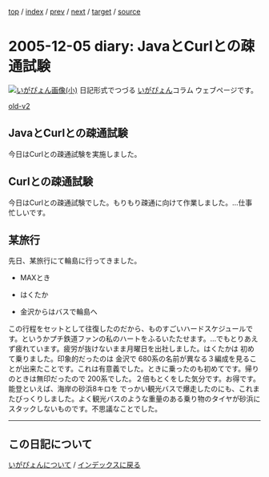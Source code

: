 [top](https://igapyon.github.io/diary/) 
 / [index](https://igapyon.github.io/diary/2005/index.html) 
 / [prev](https://igapyon.github.io/diary/2005/ig051203.html) 
 / [next](https://igapyon.github.io/diary/2005/ig051208.html) 
 / [target](https://igapyon.github.io/diary/2005/ig051205.html) 
 / [source](https://github.com/igapyon/diary/blob/gh-pages/2005/ig051205.html.src.md) 

2005-12-05 diary: JavaとCurlとの疎通試験
=====================================================================================================
[![いがぴょん画像(小)](https://igapyon.github.io/diary/images/iga200306s.jpg "いがぴょん")](https://igapyon.github.io/diary/memo/memoigapyon.html) 日記形式でつづる [いがぴょん](https://igapyon.github.io/diary/memo/memoigapyon.html)コラム ウェブページです。

[old-v2](ig051205-orig.html)

## JavaとCurlとの疎通試験

今日はCurlとの疎通試験を実施しました。


## Curlとの疎通試験

今日はCurlとの疎通試験でした。もりもり疎通に向けて作業しました。…仕事 忙しいです。

## 某旅行

先日、某旅行にて輪島に行ってきました。

* MAXとき
  
* はくたか
  
* 金沢からはバスで輪島へ

この行程をセットとして往復したのだから、ものすごいハードスケジュールです。というかプチ鉄道ファンの私のハートをふるいたたせます。…でもとりあえず疲れています。疲労が抜けないまま月曜日を出社しました。はくたかは 初めて乗りました。印象的だったのは 金沢で 680系の名前が異なる３編成を見ることが出来たことです。これは有意義でした。ときに乗ったのも初めてです。帰りのときは無印だったので 200系でした。２倍もとくをした気分です。お得です。能登といえば、海岸の砂浜8キロを でっかい観光バスで爆走したのにも、これまたびっくりしました。よく観光バスのような重量のある乗り物のタイヤが砂浜にスタックしないものです。不思議なことでした。

----------------------------------------------------------------------------------------------------

## この日記について
[いがぴょんについて](https://igapyon.github.io/diary/memo/memoigapyon.html) / [インデックスに戻る](https://igapyon.github.io/diary/idxall.html)
